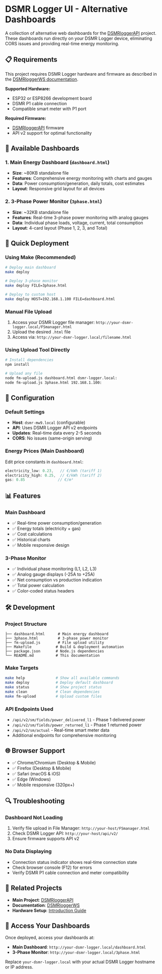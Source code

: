 # DSMR Logger UI - Alternative Dashboards

A collection of alternative web dashboards for the [DSMRloggerAPI](https://github.com/mrWheel/DSMRloggerAPI) project. These dashboards run directly on your DSMR Logger device, eliminating CORS issues and providing real-time energy monitoring.

## 📋 Requirements

This project requires DSMR Logger hardware and firmware as described in the [DSMRloggerWS documentation](https://mrwheel.github.io/DSMRloggerWS/introductie/).

**Supported Hardware:**
- ESP32 or ESP8266 development board
- DSMR P1 cable connection
- Compatible smart meter with P1 port

**Required Firmware:**
- [DSMRloggerAPI](https://github.com/mrWheel/DSMRloggerAPI) firmware
- API v2 support for optimal functionality

## 🎯 Available Dashboards

### 1. Main Energy Dashboard (`dashboard.html`)
- **Size**: ~80KB standalone file
- **Features**: Comprehensive energy monitoring with charts and gauges
- **Data**: Power consumption/generation, daily totals, cost estimates
- **Layout**: Responsive grid layout for all devices

### 2. 3-Phase Power Monitor (`3phase.html`)
- **Size**: ~32KB standalone file  
- **Features**: Real-time 3-phase power monitoring with analog gauges
- **Data**: Individual phase loads, voltage, current, total consumption
- **Layout**: 4-card layout (Phase 1, 2, 3, and Total)

## 🚀 Quick Deployment

### Using Make (Recommended)
```bash
# Deploy main dashboard
make deploy

# Deploy 3-phase monitor
make deploy FILE=3phase.html

# Deploy to custom host
make deploy HOST=192.168.1.100 FILE=dashboard.html
```

### Manual File Upload
1. Access your DSMR Logger file manager: `http://your-dsmr-logger.local/FSmanager.html`
2. Upload the desired `.html` file
3. Access via: `http://your-dsmr-logger.local/filename.html`

### Using Upload Tool Directly
```bash
# Install dependencies
npm install

# Upload any file
node fm-upload.js dashboard.html dsmr-logger.local:
node fm-upload.js 3phase.html 192.168.1.100:
```

## 🔧 Configuration

### Default Settings
- **Host**: `dsmr-mw9.local` (configurable)
- **API**: Uses DSMR Logger API v2 endpoints
- **Updates**: Real-time data every 2-5 seconds
- **CORS**: No issues (same-origin serving)

### Energy Prices (Main Dashboard)
Edit price constants in `dashboard.html`:
```javascript
electricity_low: 0.23,   // €/kWh (tariff 1)
electricity_high: 0.25,  // €/kWh (tariff 2)  
gas: 0.85               // €/m³
```

## 📊 Features

### Main Dashboard
- ✅ Real-time power consumption/generation
- ✅ Energy totals (electricity + gas)
- ✅ Cost calculations
- ✅ Historical charts
- ✅ Mobile responsive design

### 3-Phase Monitor
- ✅ Individual phase monitoring (L1, L2, L3)
- ✅ Analog gauge displays (-25A to +25A)
- ✅ Net consumption vs production indication
- ✅ Total power calculation
- ✅ Color-coded status headers

## 🛠️ Development

### Project Structure
```
├── dashboard.html      # Main energy dashboard
├── 3phase.html         # 3-phase power monitor  
├── fm-upload.js        # File upload utility
├── Makefile           # Build & deployment automation
├── package.json       # Node.js dependencies
└── README.md          # This documentation
```

### Make Targets
```bash
make help              # Show all available commands
make deploy            # Deploy default dashboard
make status            # Show project status
make clean             # Clean dependencies
make fm-upload         # Upload custom files
```

### API Endpoints Used
- `/api/v2/sm/fields/power_delivered_l1` - Phase 1 delivered power
- `/api/v2/sm/fields/power_returned_l1` - Phase 1 returned power
- `/api/v2/sm/actual` - Real-time smart meter data
- Additional endpoints for comprehensive monitoring

## 🌐 Browser Support

- ✅ Chrome/Chromium (Desktop & Mobile)
- ✅ Firefox (Desktop & Mobile)  
- ✅ Safari (macOS & iOS)
- ✅ Edge (Windows)
- ✅ Mobile responsive (320px+)

## 🔍 Troubleshooting

### Dashboard Not Loading
1. Verify file upload in File Manager: `http://your-host/FSmanager.html`
2. Check DSMR Logger API: `http://your-host/api/v2/`
3. Ensure firmware supports API v2

### No Data Displaying
- Connection status indicator shows real-time connection state
- Check browser console (F12) for errors
- Verify DSMR P1 cable connection and meter compatibility

## 🔗 Related Projects

- **Main Project**: [DSMRloggerAPI](https://github.com/mrWheel/DSMRloggerAPI)
- **Documentation**: [DSMRloggerWS](https://mrwheel.github.io/DSMRloggerWS/introductie/)
- **Hardware Setup**: [Introduction Guide](https://mrwheel.github.io/DSMRloggerWS/introductie/)

## 📱 Access Your Dashboards

Once deployed, access your dashboards at:
- **Main Dashboard**: `http://your-dsmr-logger.local/dashboard.html`
- **3-Phase Monitor**: `http://your-dsmr-logger.local/3phase.html`

Replace `your-dsmr-logger.local` with your actual DSMR Logger hostname or IP address.
